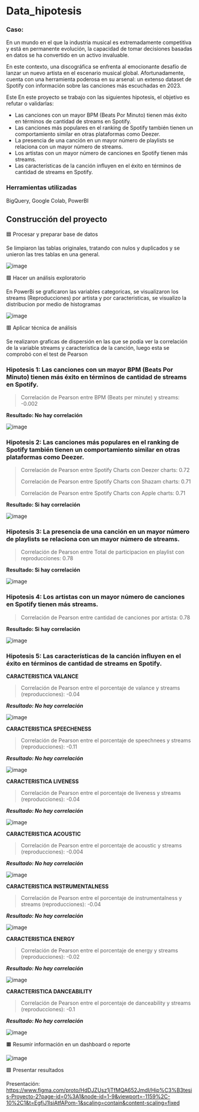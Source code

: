# Data_hipotesis
### Caso:

En un mundo en el que la industria musical es extremadamente competitiva y está en permanente evolución, la capacidad de tomar decisiones basadas en datos se ha convertido en un activo invaluable.

En este contexto, una discográfica se enfrenta al emocionante desafío de lanzar un nuevo artista en el escenario musical global. Afortunadamente, cuenta con una herramienta poderosa en su arsenal: un extenso dataset de Spotify con información sobre las canciones más escuchadas en 2023.

Este En este proyecto se trabajo con las siguientes hipotesis, el objetivo es refutar o validarlas:

* Las canciones con un mayor BPM (Beats Por Minuto) tienen más éxito en términos de cantidad de streams en Spotify.
* Las canciones más populares en el ranking de Spotify también tienen un comportamiento similar en otras plataformas como Deezer.
* La presencia de una canción en un mayor número de playlists se relaciona con un mayor número de streams.
* Los artistas con un mayor número de canciones en Spotify tienen más streams.
* Las características de la canción influyen en el éxito en términos de cantidad de streams en Spotify.

### Herramientas utilizadas 
BigQuery, Google Colab, PowerBI

## Construcción del proyecto
🟦 Procesar y preparar base de datos

Se limpiaron las tablas originales, tratando con nulos y duplicados y se unieron las tres tablas en una general.

![image](https://github.com/user-attachments/assets/9b32f2bb-581b-4ad0-906f-52bb4b5467b4)


🟪 Hacer un análisis exploratorio

En PowerBi se graficaron las variables categoricas, se visualizaron los streams (Reproducciones) por artista y por caracteristicas, se visualizo la distribucion por medio de histogramas

![image](https://github.com/user-attachments/assets/e70e41de-fec0-453c-b9d2-711b6af43a34)


🟥 Aplicar técnica de análisis

Se realizaron graficas de dispersión en las que se podía ver la correlación de la variable streams y caracteristica de la canción, luego esta se comprobó con el test de Pearson

### Hipotesis 1: Las canciones con un mayor BPM (Beats Por Minuto) tienen más éxito en términos de cantidad de streams en Spotify.

> Correlación de Pearson entre BPM (Beats per minute) y streams: -0.002

**Resultado: No hay correlación**

![image](https://github.com/user-attachments/assets/721ef6be-83fa-4a89-a5d5-3dfcba040415)

### Hipotesis 2: Las canciones más populares en el ranking de Spotify también tienen un comportamiento similar en otras plataformas como Deezer.

> Correlación de Pearson entre Spotify Charts con Deezer charts: 0.72
> 
> Correlación de Pearson entre Spotify Charts con Shazam charts: 0.71
> 
> Correlación de Pearson entre Spotify Charts con Apple charts: 0.71

**Resultado: Si hay correlación**

![image](https://github.com/user-attachments/assets/971a1483-f4ce-439e-a614-bf1591987c85)

### Hipotesis 3: La presencia de una canción en un mayor número de playlists se relaciona con un mayor número de streams.

> Correlación de Pearson entre Total de participacion en playlist con reproducciones: 0.78

**Resultado: Si hay correlación**

![image](https://github.com/user-attachments/assets/7377c5d7-d80b-4e90-b2dc-c935fb72d282)

### Hipotesis 4: Los artistas con un mayor número de canciones en Spotify tienen más streams.

> Correlación de Pearson entre cantidad de canciones por artista: 0.78

**Resultado: Si hay correlación**

![image](https://github.com/user-attachments/assets/da60c08c-d086-4733-b517-73694784063b)

### Hipotesis 5: Las características de la canción influyen en el éxito en términos de cantidad de streams en Spotify.

**CARACTERISTICA VALANCE**

> Correlación de Pearson entre el porcentaje de valance y streams (reproducciones): -0.04

***Resultado: No hay correlación***

![image](https://github.com/user-attachments/assets/0ee95365-2507-47f9-bde8-b2ce109267f7)

**CARACTERISTICA SPEECHENESS**

> Correlación de Pearson entre el porcentaje de speechnees y streams (reproducciones): -0.11

***Resultado: No hay correlación***

![image](https://github.com/user-attachments/assets/052abee5-ae75-4b61-ae5a-90b1891420ed)

**CARACTERISTICA LIVENESS**

> Correlación de Pearson entre el porcentaje de liveness y streams (reproducciones): -0.04

***Resultado: No hay correlación***

![image](https://github.com/user-attachments/assets/02a895f5-7a20-4dac-9234-7d4d5ee298a2)

**CARACTERISTICA ACOUSTIC**

> Correlación de Pearson entre el porcentaje de acoustic y streams (reproducciones): -0.004

***Resultado: No hay correlación***

![image](https://github.com/user-attachments/assets/447e0ae8-3bb4-4c36-a84f-fe2bb8b9649d)

**CARACTERISTICA INSTRUMENTALNESS**

> Correlación de Pearson entre el porcentaje de instrumentalness y streams (reproducciones): -0.04

***Resultado: No hay correlación***

![image](https://github.com/user-attachments/assets/64f3196a-2655-4bef-ad48-a61dd399ab1f)

**CARACTERISTICA ENERGY**

> Correlación de Pearson entre el porcentaje de energy y streams (reproducciones): -0.02

***Resultado: No hay correlación***

![image](https://github.com/user-attachments/assets/d4082d5d-d5aa-434d-867b-8cdd48b084a7)

**CARACTERISTICA DANCEABILITY**

> Correlación de Pearson entre el porcentaje de danceability y streams (reproducciones): -0.1

***Resultado: No hay correlación***

![image](https://github.com/user-attachments/assets/7a22b137-a225-4011-8ec9-0e7532024ccb)

🟧 Resumir información en un dashboard o reporte

![image](https://github.com/user-attachments/assets/cd3ac0f4-f080-41e6-89b5-d30f065b94dd)


🟩 Presentar resultados

Presentación: https://www.figma.com/proto/HdDJZUsz1jTfMQA652JmdI/Hip%C3%B3tesis-Proyecto-2?page-id=0%3A1&node-id=1-9&viewport=-1159%2C-10%2C1&t=EgfiJ1lsiAtfAPom-1&scaling=contain&content-scaling=fixed

